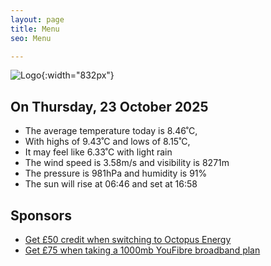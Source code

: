 ```yaml
---
layout: page
title: Menu
seo: Menu

---
```


![Logo](/images/logo.jpg){:width="832px"}

<!-- weather_marker starts -->
## On Thursday, 23 October 2025

- The average temperature today is 8.46˚C,
- With highs of 9.43˚C and lows of 8.15˚C,
- It may feel like 6.33˚C with light rain
- The wind speed is 3.58m/s and visibility is 8271m
- The pressure is 981hPa and humidity is 91%
- The sun will rise at 06:46 and set at 16:58

<!-- weather_marker ends -->

## Sponsors

- [Get £50 credit when switching to Octopus Energy](https://bit.ly/3oD1nnS)
- [Get £75 when taking a 1000mb YouFibre broadband plan](https://aklam.io/91zWhU?)
